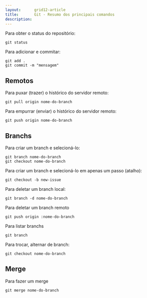 ```yaml
---
layout:      grid12-article
title:       Git - Resumo dos principais comandos
description: 
---
```



Para obter o status do repositório:

    git status

Para adicionar e commitar:

    git add .
    git commit -m "mensagem"


Remotos
---

Para puxar (trazer) o histórico do servidor remoto:

    git pull origin nome-do-branch

Para empurrar (enviar) o histórico do servidor remoto:

    git push origin nome-do-branch


Branchs
---

Para criar um branch e selecioná-lo:

    git branch nome-do-branch
    git checkout nome-do-branch

Para criar um branch e selecioná-lo em apenas um passo (atalho):

    git checkout -b new-issue

Para deletar um branch local:

    git branch -d nome-do-branch

Para deletar um branch remoto

    git push origin :nome-do-branch

Para listar branchs

    git branch

Para trocar, alternar de branch:

    git checkout nome-do-branch


Merge
---

Para fazer um merge

    git merge nome-do-branch

